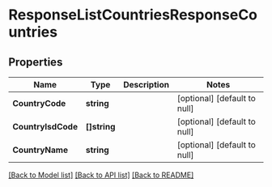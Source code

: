 # ResponseListCountriesResponseCountries

## Properties
Name | Type | Description | Notes
------------ | ------------- | ------------- | -------------
**CountryCode** | **string** |  | [optional] [default to null]
**CountryIsdCode** | **[]string** |  | [optional] [default to null]
**CountryName** | **string** |  | [optional] [default to null]

[[Back to Model list]](../README.md#documentation-for-models) [[Back to API list]](../README.md#documentation-for-api-endpoints) [[Back to README]](../README.md)


